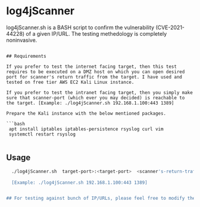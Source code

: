 # log4jScanner

 log4jScanner.sh is a BASH script to confirm the vulnerability (CVE-2021-44228) of a given IP/URL.
 The testing methedology is completely noninvasive. 
 



```

## Requirements

If you prefer to test the internet facing target, then this test requires to be executed on a DMZ host on which you can open desired port for scanner's return traffic from the target. I have used and tested on free tier AWS EC2 Kali Linux instance. 

If you prefer to test the intranet facing target, then you simply make sure that scanner-port (which ever you may decided) is reachable to the target. [Example: ./log4jScanner.sh 192.168.1.100:443 1389]

Prepare the Kali instance with the below mentioned packages.

```bash
 apt install iptables iptables-persistence rsyslog curl vim
 systemctl restart rsyslog
 
```
## Usage

```bash
  ./log4jScanner.sh  target-port>:<target-port>  <scanner's-return-traffic-port>  
  
  [Example: ./log4jScanner.sh 192.168.1.100:443 1389]


## For testing against bunch of IP/URLs, please feel free to modify the script accordingly.



